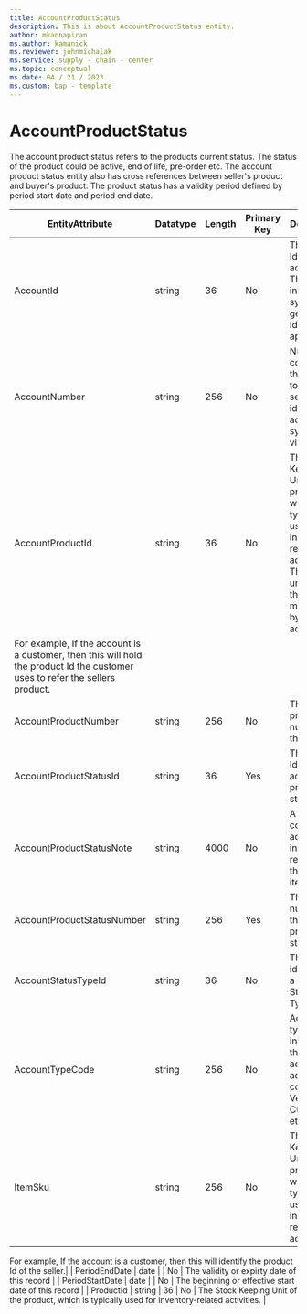 ```yaml
---
title: AccountProductStatus
description: This is about AccountProductStatus entity.
author: mkannapiran
ms.author: kamanick
ms.reviewer: johnmichalak
ms.service: supply - chain - center
ms.topic: conceptual
ms.date: 04 / 21 / 2023
ms.custom: bap - template
---
```


# **AccountProductStatus**

The account product status refers to the products current status. The status of the product could be active, end of life, pre-order etc. The account product status entity also has cross references between seller's product and buyer's product. The product status has a validity period defined by period start date and period end date.



|	EntityAttribute	|	Datatype	|	Length	|	Primary Key	|	Description	|
|---------------|--------|------|----------|-----------|
|	AccountId	|	string	|	36	|	No	|	The unique Id of the account. This is an internal system generated Id by D365 applications	|
|	AccountNumber	|	string	|	256	|	No	|	Number or code for the account to quickly search and identify the account in system views.	|
|	AccountProductId	|	string	|	36	|	No	|	The Stock Keeping Unit of the product, which is typically used for inventory-related activities. This is the unique Id of the product managed by the account. 
For example, If the account is a customer, then this will hold the product Id the customer uses to refer the sellers product.	|
|	AccountProductNumber	|	string	|	256	|	No	|	The unique product number of the account	|
|	AccountProductStatusId	|	string	|	36	|	Yes	|	The unique Id of the account product status	|
|	AccountProductStatusNote	|	string	|	4000	|	No	|	A note, comment or additional information regarding the vendor item status.	|
|	AccountProductStatusNumber	|	string	|	256	|	Yes	|	The unique number of the account product status	|
|	AccountStatusTypeId	|	string	|	36	|	No	|	The unique identifier of a Account Status Type.	|
|	AccountTypeCode	|	string	|	256	|	No	|	Account type code indicates the type of account. An account could be Vendor, Customer etc.	|
|	ItemSku	|	string	|	256	|	No	|	The Stock Keeping Unit of the product, which is typically used for inventory-related activities. 

For example, If the account is a customer, then this will identify the product Id of the seller.|
|	PeriodEndDate	|	date	|		|	No	|	The validity or expirty date of this record	|
|	PeriodStartDate	|	date	|		|	No	|	The beginning or effective start date of this record	|
|	ProductId	|	string	|	36	|	No	|	The Stock Keeping Unit of the product, which is typically used for inventory-related activities.	|
